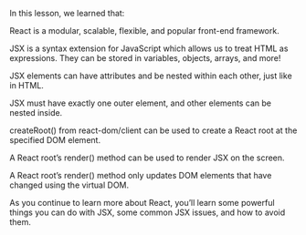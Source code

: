 In this lesson, we learned that:

React is a modular, scalable, flexible, and popular front-end framework.

JSX is a syntax extension for JavaScript which allows us to treat HTML as expressions.
They can be stored in variables, objects, arrays, and more!

JSX elements can have attributes and be nested within each other, just like in HTML.

JSX must have exactly one outer element, and other elements can be nested inside.

createRoot() from react-dom/client can be used to create a React root at the specified DOM element.

A React root’s render() method can be used to render JSX on the screen.

A React root’s render() method only updates DOM elements that have changed using the virtual DOM.

As you continue to learn more about React, you’ll learn some powerful things you can do with JSX, some common JSX issues, and how to avoid them.
